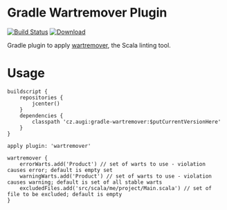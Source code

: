 # Gradle Wartremover Plugin

[![Build Status](https://travis-ci.org/augi/gradle-wartremover.svg)](https://travis-ci.org/augi/gradle-wartremover) [ ![Download](https://api.bintray.com/packages/augi/maven/gradle-wartremover/images/download.svg) ](https://bintray.com/augi/maven/gradle-wartremover/_latestVersion)

Gradle plugin to apply [wartremover](http://www.wartremover.org), the Scala linting tool.


Usage
====================

	buildscript {
		repositories {
			jcenter()
		}
		dependencies {
			classpath 'cz.augi:gradle-wartremover:$putCurrentVersionHere'
		}
	}

	apply plugin: 'wartremover'
	
	wartremover {
	    errorWarts.add('Product') // set of warts to use - violation causes error; default is empty set
	    warningWarts.add('Product') // set of warts to use - violation causes warning; default is set of all stable warts
	    excludedFiles.add('src/scala/me/project/Main.scala') // set of file to be excluded; default is empty
	}
